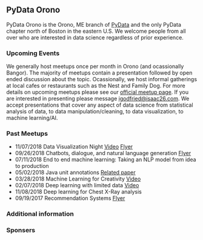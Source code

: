 ## PyData Orono

PyData Orono is the Orono, ME branch of [PyData](https://pydata.org) and the only PyData chapter north of Boston in the eastern U.S. We welcome people from all over who are interested in data science regardless of prior experience. 

### Upcoming Events 

We generally host meetups once per month in Orono (and ocassionally Bangor). The majority of meetups contain a presentation followed by open ended discussion about the topic. Ocassionally, we host informal gatherings at local cafes or restaurants such as the Nest and Family Dog. For more details on upcoming meetups please see our [official meetup page](http://meetup.com/PyData-Orono/). If you are interested in presenting please message [igodfried@isaac26.com](igodfried@isaac26.com). We accept presentations that cover any aspect of data science from statistical analysis of data, to data manipulation/cleaning, to data visualization, to machine learning/AI. 

### Past Meetups

- 11/07/2018 Data Visualization Night [Video](https://vimeo.com/299723817) [Flyer](https://www.docdroid.net/J5vLybw/data-meetup-16.pdf)
- 09/26/2018 Chatbots, dialogue, and natural language generation [Flyer](https://drive.google.com/file/d/1ZtUXyVghyKL2OYvlpDjwnEzjOOCopQr0/view?usp=sharing)
- 07/11/2018 End to end machine learning: Taking an NLP model from idea to production
- 05/02/2018 Java unit annotations [Related paper](https://ieeexplore.ieee.org/document/8301759)
- 03/28/2018 Machine Learning for Creativity [Video](https://vimeo.com/279701497)
- 02/07/2018 Deep learning with limited data [Video](https://vimeo.com/279736081)
- 11/08/2018 Deep learning for Chest X-Ray analysis
- 09/19/2017 Recommendation Systems [Flyer]()

### Additional information

### Sponsers 
